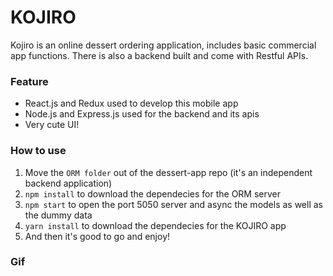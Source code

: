 # KOJIRO

Kojiro is an online dessert ordering application, includes basic commercial app functions. There is also a backend built and come with Restful APIs.

### Feature

- React.js and Redux used to develop this mobile app
- Node.js and Express.js used for the backend and its apis
- Very cute UI!

### How to use

1. Move the `ORM folder` out of the dessert-app repo (it's an independent backend application)
2. `npm install` to download the dependecies for the ORM server
3. `npm start` to open the port 5050 server and async the models as well as the dummy data
4. `yarn install` to download the dependecies for the KOJIRO app
5. And then it's good to go and enjoy!

### Gif
